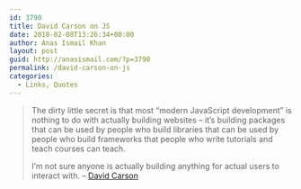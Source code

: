 ```yaml
---
id: 3790
title: David Carson on JS
date: 2018-02-08T13:26:34+00:00
author: Anas Ismail Khan
layout: post
guid: http://anasismail.com/?p=3790
permalink: /david-carson-on-js
categories:
  - Links, Quotes
---
```

> The dirty little secret is that most &#8220;modern JavaScript development&#8221; is nothing to do with actually building websites &#8211; it&#8217;s building packages that can be used by people who build libraries that can be used by people who build frameworks that people who write tutorials and teach courses can teach.
> 
> I&#8217;m not sure anyone is actually building anything for actual users to interact with. &#8211; [David Carson](https://wildermuth.com/2017/02/12/Why-I-Moved-to-Vue-js-from-Angular-2#comment-3153455874)
